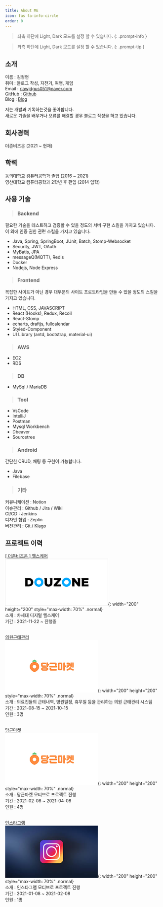 ```yaml
---
title: About ME
icon: fas fa-info-circle
order: 0
---
```


> 좌측 하단에 Light, Dark 모드를 설정 할 수 있습니다.
{: .prompt-info }

> 좌측 하단에 Light, Dark 모드를 설정 할 수 있습니다.
{: .prompt-tip }

## 소개
이름 : 김정현  
취미 : 블로그 작성, 자전거, 여행, 게임  
Email : rlawjdgus051@naver.com  
GitHub : [Github](https://github.com/jeonghyun051)  
Blog : [Blog](https://blog.naver.com/rlawjdgus051)  

저는 개발과 기록하는것을 좋아합니다.  
새로운 기술을 배우거나 오류를 해결할 경우 블로그 작성을 하고 있습니다.  
  
## 회사경력
더존비즈온 (2021 ~ 현재)

## 학력
동의대학교 컴퓨터공학과 졸업 (2016 ~ 2021)  
영산대학교 컴퓨터공학과 2학년 후 편입 (2014 입학)  


## 사용 기술
> ### Backend  
필요한 기술을 테스트하고 검증할 수 있을 정도의 서버 구현 스킬을 가지고 있습니다.  
이 외에 인증 권한 관련 스킬을 가지고 있습니다.
- Java, Spring, SpringBoot, JUnit, Batch, Stomp-Websocket
- Security, JWT, OAuth
- MyBatis, JPA
- messageQ(MQTT), Redis
- Docker
- Nodejs, Node Express

> ### Frontend
복잡한 사이트가 아닌 경우 대부분의 사이트 프로토타입을 만들 수 있을 정도의 스킬을 가지고 있습니다.
- HTML, CSS, JAVASCRIPT
- React (Hooks), Redux, Recoil 
- React-Stomp
- echarts, draftjs, fullcalendar
- Styled-Component
- UI Library (antd, bootstrap, material-ui)

> ### AWS
- EC2
- RDS

> ### DB
- MySql / MariaDB

> ### Tool
- VsCode
- IntelliJ
- Postman
- Mysql Workbench
- Dbeaver
- Sourcetree

> ### Android  
간단한 CRUD, 채팅 등 구현이 가능합니다.
- Java
- Filebase 

> ### 기타
커뮤니케이션 : Notion  
이슈관리 : Github / Jira / Wiki  
CI/CD : Jenkins   
디자인 협업 : Zeplin   
버전관리 : Git / Klago  

## 프로젝트 이력
[[ 더존비즈온 ] 헬스케어](https://jeonghyun051.github.io/posts/healthcare/)  
![dog](/assets/img/project/douzone.jpg){: width="200" height="200" style="max-width: 70%" .normal}  
소개 : 차세대 디지털 헬스케어  
기간 : 2021-11-22 ~ 진행중
<br/><br/>

[의원근태관리](https://jeonghyun051.github.io/posts/douzone/)  
![dog](/assets/img/project/daangn.jpg){: width="200" height="200" style="max-width: 70%" .normal}  
소개 : 의료진들의 근태내역, 병원일정, 휴무일 등을 관리하는 의원 근태관리 시스템  
기간 : 2021-08-15 ~ 2021-10-15  
인원 : 3명
<br/><br/>

[당근마켓](https://jeonghyun051.github.io/posts/deu-daangn/)  
![dog](/assets/img/project/daangn.jpg){: width="200" height="200" style="max-width: 70%" .normal}  
소개 : 당근마켓 모티브로 프로젝트 진행  
기간 : 2021-02-08 ~ 2021-04-08  
인원 : 4명  
<br/>

[인스타그램](https://jeonghyun051.github.io/posts/deu-insta/)  
![dog](/assets/img/project/insta.jpg){: width="200" height="200" style="max-width: 70%" .normal}  
소개 : 인스타그램 모티브로 프로젝트 진행  
기간 : 2021-01-08 ~ 2021-02-08  
인원 : 1명  